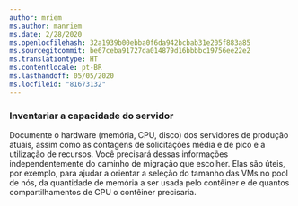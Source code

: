 ```yaml
---
author: mriem
ms.author: manriem
ms.date: 2/28/2020
ms.openlocfilehash: 32a1939b00ebba0f6da942bcbab31e205f883a85
ms.sourcegitcommit: be67ceba91727da014879d16bbbbc19756ee22e2
ms.translationtype: HT
ms.contentlocale: pt-BR
ms.lasthandoff: 05/05/2020
ms.locfileid: "81673132"
---
```

### <a name="inventory-server-capacity"></a>Inventariar a capacidade do servidor

Documente o hardware (memória, CPU, disco) dos servidores de produção atuais, assim como as contagens de solicitações média e de pico e a utilização de recursos. Você precisará dessas informações independentemente do caminho de migração que escolher. Elas são úteis, por exemplo, para ajudar a orientar a seleção do tamanho das VMs no pool de nós, da quantidade de memória a ser usada pelo contêiner e de quantos compartilhamentos de CPU o contêiner precisaria.
